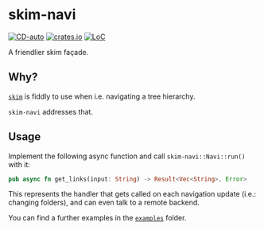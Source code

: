 # skim-navi
[![CD-auto](https://github.com/mihaigalos/skim-navi/actions/workflows/cd-auto.yaml/badge.svg)](https://github.com/mihaigalos/skim-navi/actions/workflows/cd-auto.yaml)
[![crates.io](https://img.shields.io/crates/d/skim-navi.svg)](https://crates.io/crates/skim-navi)
[![LoC](https://tokei.rs/b1/github/mihaigalos/skim-navi)](https://github.com/mihaigalos/skim-navi)

A friendlier skim façade.


## Why?

[`skim`](https://github.com/lotabout/skim) is fiddly to use when i.e. navigating a tree hierarchy.

`skim-navi` addresses that.

## Usage

Implement the following async function and call `skim-navi::Navi::run()` with it:

```rust
pub async fn get_links(input: String) -> Result<Vec<String>, Error>
```

This represents the handler that gets called on each navigation update (i.e.: changing folders), and can even talk to a remote backend.

You can find a further examples in the [`examples`](https://github.com/mihaigalos/skim-navi/tree/main/examples) folder.
